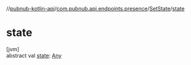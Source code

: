 //[pubnub-kotlin-api](../../../index.md)/[com.pubnub.api.endpoints.presence](../index.md)/[SetState](index.md)/[state](state.md)

# state

[jvm]\
abstract val [state](state.md): [Any](https://kotlinlang.org/api/core/kotlin-stdlib/kotlin/-any/index.html)
